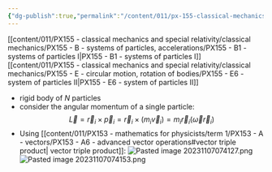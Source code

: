 ```yaml
---
{"dg-publish":true,"permalink":"/content/011/px-155-classical-mechanics-and-special-relativity/classical-mechanics/px-155-e-circular-motion-rotation-of-bodies/px-155-e10-systems-of-particles-iii/","noteIcon":"1","created":"2025-08-27T13:14:08.833+01:00","updated":"2024-11-26T19:57:08.000+00:00"}
---
```


[[content/011/PX155 - classical mechanics and special relativity/classical mechanics/PX155 - B - systems of particles, accelerations/PX155 - B1 - systems of particles I\|PX155 - B1 - systems of particles I]]
[[content/011/PX155 - classical mechanics and special relativity/classical mechanics/PX155 - E - circular motion, rotation of bodies/PX155 - E6 - system of particles II\|PX155 - E6 - system of particles II]]
- rigid body of $N$ particles
- consider the angular momentum of a single particle:
$$\vec L = \vec r_{i} \times \vec p_{i} = \vec r_{i} \times (m_{i}\vec v_{i}) = m_{i} \vec r_{i}(\vec\omega \vec r_{i})$$
- Using [[content/011/PX153 - mathematics for physicists/term 1/PX153 - A - vectors/PX153 - A6 - advanced vector operations#vector triple product\| vector triple product]]: 
![Pasted image 20231107074127.png](/img/user/pics/Pasted%20image%2020231107074127.png)
![Pasted image 20231107074153.png](/img/user/pics/Pasted%20image%2020231107074153.png)